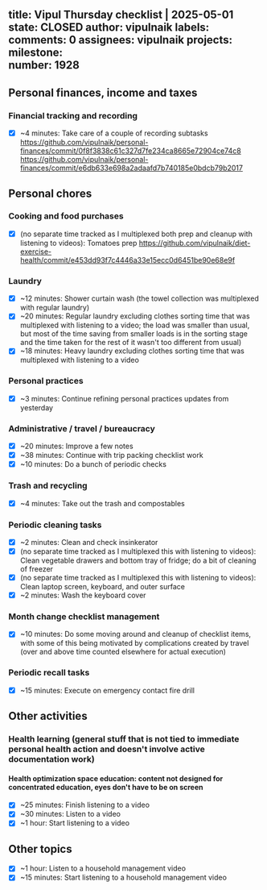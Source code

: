 title:	Vipul Thursday checklist | 2025-05-01
state:	CLOSED
author:	vipulnaik
labels:	
comments:	0
assignees:	vipulnaik
projects:	
milestone:	
number:	1928
--
## Personal finances, income and taxes

### Financial tracking and recording

- [x] ~4 minutes: Take care of a couple of recording subtasks https://github.com/vipulnaik/personal-finances/commit/0f8f3838c61c327d7fe234ca8665e72904ce74c8 https://github.com/vipulnaik/personal-finances/commit/e6db633e698a2adaafd7b740185e0bdcb79b2017

## Personal chores

### Cooking and food purchases

- [x] (no separate time tracked as I multiplexed both prep and cleanup with listening to videos): Tomatoes prep https://github.com/vipulnaik/diet-exercise-health/commit/e453dd93f7c4446a33e15ecc0d6451be90e68e9f

### Laundry

- [x] ~12 minutes: Shower curtain wash (the towel collection was multiplexed with regular laundry)
- [x] ~20 minutes: Regular laundry excluding clothes sorting time that was multiplexed with listening to a video; the load was smaller than usual, but most of the time saving from smaller loads is in the sorting stage and the time taken for the rest of it wasn't too different from usual)
- [x] ~18 minutes: Heavy laundry excluding clothes sorting time that was multiplexed with listening to a video

### Personal practices

- [x] ~3 minutes: Continue refining personal practices updates from yesterday

### Administrative / travel / bureaucracy

- [x] ~20 minutes: Improve a few notes
- [x] ~38 minutes: Continue with trip packing checklist work
- [x] ~10 minutes: Do a bunch of periodic checks

### Trash and recycling

- [x] ~4 minutes: Take out the trash and compostables

### Periodic cleaning tasks

- [x] ~2 minutes: Clean and check insinkerator
- [x] (no separate time tracked as I multiplexed this with listening to videos): Clean vegetable drawers and bottom tray of fridge; do a bit of cleaning of freezer
- [x] (no separate time tracked as I multiplexed this with listening to videos): Clean laptop screen, keyboard, and outer surface
- [x] ~2 minutes: Wash the keyboard cover

### Month change checklist management

- [x] ~10 minutes: Do some moving around and cleanup of checklist items, with some of this being motivated by complications created by travel (over and above time counted elsewhere for actual execution)

### Periodic recall tasks

- [x] ~15 minutes: Execute on emergency contact fire drill

## Other activities

### Health learning (general stuff that is not tied to immediate personal health action and doesn't involve active documentation work)

#### Health optimization space education: content not designed for concentrated education, eyes don't have to be on screen

- [x] ~25 minutes: Finish listening to a video
- [x] ~30 minutes: Listen to a video
- [x] ~1 hour: Start listening to a video

## Other topics

- [x] ~1 hour: Listen to a household management video
- [x] ~15 minutes: Start listening to a household management video

